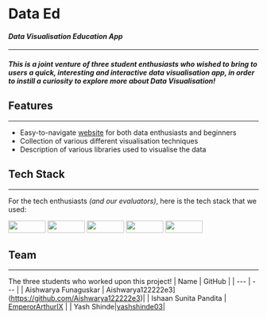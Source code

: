 # Data Ed
#### _Data Visualisation Education App_
---
##### This is a joint venture of three student enthusiasts who wished to bring to users a quick, interesting and interactive data visualisation app, in order to instill a curiosity to explore more about Data Visualisation!

## Features
---
- Easy-to-navigate [website](https://data-ed.herokuapp.com/) for both data enthusiasts and beginners
- Collection of various different visualisation techniques
- Description of various libraries used to visualise the data

## Tech Stack
---
For the tech enthusiasts _(and our evaluators)_, here is the tech stack that we used:

<img src="https://aws1.discourse-cdn.com/business7/uploads/streamlit/original/2X/8/8cb5b6c0e1fe4e4ebfd30b769204c0d30c332fec.png" height="25" width="75"/>

<img src="https://upload.wikimedia.org/wikipedia/commons/thumb/e/ed/Pandas_logo.svg/1200px-Pandas_logo.svg.png" height="25" width="75"/>

<img src="https://miro.medium.com/max/765/1*cyXCE-JcBelTyrK-58w6_Q.png" height="25" width="75"/>

<img src="https://matplotlib.org/_static/logo2_compressed.svg" height="25" width="75"/>

<img src="https://seaborn.pydata.org/_static/logo-wide-lightbg.svg" height="25" width="75"/>

## Team
---
The three students who worked upon this project!
| Name | GitHub |
| --- | --- |
| Aishwarya Funaguskar | Aishwarya122222e3](https://github.com/Aishwarya122222e3)|
| Ishaan Sunita Pandita | [EmperorArthurIX](https://github.com/EmperorArthurIX) |
| Yash Shinde|[yashshinde03](https://github.com/yashshinde03)|
